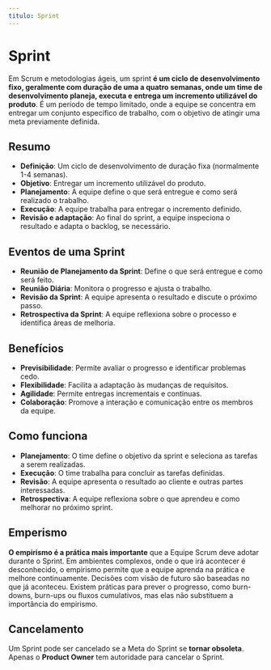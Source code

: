 ```yaml
---
titulo: Sprint
---
```


# Sprint

Em Scrum e metodologias ágeis, um sprint **é um ciclo de desenvolvimento fixo, geralmente com duração de uma a quatro semanas, onde um time de desenvolvimento planeja, executa e entrega um incremento utilizável do produto**. É um período de tempo limitado, onde a equipe se concentra em entregar um conjunto específico de trabalho, com o objetivo de atingir uma meta previamente definida.

## Resumo

- **Definição**: Um ciclo de desenvolvimento de duração fixa (normalmente 1-4 semanas).
- **Objetivo**: Entregar um incremento utilizável do produto.
- **Planejamento**: A equipe define o que será entregue e como será realizado o trabalho.
- **Execução**: A equipe trabalha para entregar o incremento definido.
- **Revisão e adaptação**: Ao final do sprint, a equipe inspeciona o resultado e adapta o backlog, se necessário.

## Eventos de uma Sprint

- **Reunião de Planejamento da Sprint**: Define o que será entregue e como será feito.
- **Reunião Diária**: Monitora o progresso e ajusta o trabalho.
- **Revisão da Sprint**: A equipe apresenta o resultado e discute o próximo passo.
- **Retrospectiva da Sprint**: A equipe reflexiona sobre o processo e identifica áreas de melhoria.

## Benefícios

- **Previsibilidade**: Permite avaliar o progresso e identificar problemas cedo.
- **Flexibilidade**: Facilita a adaptação às mudanças de requisitos.
- **Agilidade**: Permite entregas incrementais e contínuas.
- **Colaboração**: Promove a interação e comunicação entre os membros da equipe.

## Como funciona

- **Planejamento**: O time define o objetivo da sprint e seleciona as tarefas a serem realizadas.
- **Execução**: O time trabalha para concluir as tarefas definidas.
- **Revisão**: A equipe apresenta o resultado ao cliente e outras partes interessadas.
- **Retrospectiva**: A equipe reflexiona sobre o que aprendeu e como melhorar no próximo sprint.

## Emperismo

**O empirismo é a prática mais importante** que a Equipe Scrum deve adotar durante o Sprint. Em ambientes complexos, onde o que irá acontecer é desconhecido, o empirismo permite que a equipe aprenda na prática e melhore continuamente. Decisões com visão de futuro são baseadas no que já aconteceu. Existem práticas para prever o progresso, como burn-downs, burn-ups ou fluxos cumulativos, mas elas não substituem a importância do empirismo.

## Cancelamento

Um Sprint pode ser cancelado se a Meta do Sprint se **tornar obsoleta**. Apenas o **Product Owner** tem autoridade para cancelar o Sprint.
